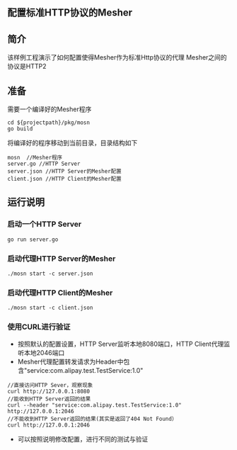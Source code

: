 ## 配置标准HTTP协议的Mesher

## 简介

该样例工程演示了如何配置使得Mesher作为标准Http协议的代理
 Mesher之间的协议是HTTP2

## 准备

需要一个编译好的Mesher程序
```
cd ${projectpath}/pkg/mosn
go build
```

将编译好的程序移动到当前目录，目录结构如下 

```
mosn  //Mesher程序
server.go //HTTP Server
server.json //HTTP Server的Mesher配置
client.json //HTTP Client的Mesher配置
```

## 运行说明

### 启动一个HTTP Server

```
go run server.go
```

### 启动代理HTTP Server的Mesher

```
./mosn start -c server.json
```

### 启动代理HTTP Client的Mesher

```
./mosn start -c client.json
```

### 使用CURL进行验证

+ 按照默认的配置设置，HTTP Server监听本地8080端口，HTTP Client代理监听本地2046端口
+ Mesher代理配置转发请求为Header中包含"service:com.alipay.test.TestService:1.0"

```
//直接访问HTTP Sever，观察现象
curl http://127.0.0.1:8080
//能收到HTTP Server返回的结果
curl --header "service:com.alipay.test.TestService:1.0" http://127.0.0.1:2046
//不能收到HTTP Server返回的结果(其实是返回了404 Not Found）
curl http://127.0.0.1:2046
```

+ 可以按照说明修改配置，进行不同的测试与验证
